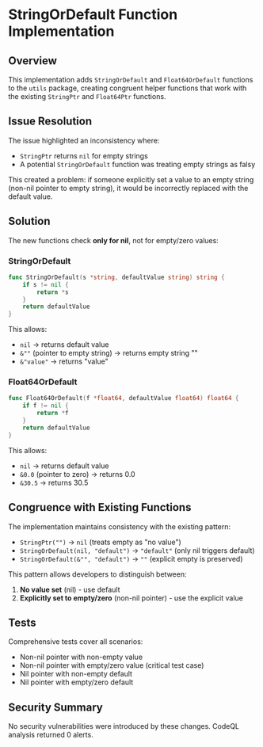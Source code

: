 # StringOrDefault Function Implementation

## Overview

This implementation adds `StringOrDefault` and `Float64OrDefault` functions to the `utils` package, creating congruent helper functions that work with the existing `StringPtr` and `Float64Ptr` functions.

## Issue Resolution

The issue highlighted an inconsistency where:

- `StringPtr` returns `nil` for empty strings
- A potential `StringOrDefault` function was treating empty strings as falsy

This created a problem: if someone explicitly set a value to an empty string (non-nil pointer to empty string), it would be incorrectly replaced with the default value.

## Solution

The new functions check **only for nil**, not for empty/zero values:

### StringOrDefault

```go
func StringOrDefault(s *string, defaultValue string) string {
    if s != nil {
        return *s
    }
    return defaultValue
}
```

This allows:

- `nil` → returns default value
- `&""` (pointer to empty string) → returns empty string ""
- `&"value"` → returns "value"

### Float64OrDefault

```go
func Float64OrDefault(f *float64, defaultValue float64) float64 {
    if f != nil {
        return *f
    }
    return defaultValue
}
```

This allows:

- `nil` → returns default value
- `&0.0` (pointer to zero) → returns 0.0
- `&30.5` → returns 30.5

## Congruence with Existing Functions

The implementation maintains consistency with the existing pattern:

- `StringPtr("")` → `nil` (treats empty as "no value")
- `StringOrDefault(nil, "default")` → `"default"` (only nil triggers default)
- `StringOrDefault(&"", "default")` → `""` (explicit empty is preserved)

This pattern allows developers to distinguish between:

1. **No value set** (nil) - use default
2. **Explicitly set to empty/zero** (non-nil pointer) - use the explicit value

## Tests

Comprehensive tests cover all scenarios:

- Non-nil pointer with non-empty value
- Non-nil pointer with empty/zero value (critical test case)
- Nil pointer with non-empty default
- Nil pointer with empty/zero default

## Security Summary

No security vulnerabilities were introduced by these changes. CodeQL analysis returned 0 alerts.
